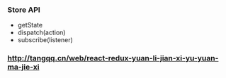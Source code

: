 ### Store API

- getState
- dispatch(action)
- subscribe(listener)

### http://tangqq.cn/web/react-redux-yuan-li-jian-xi-yu-yuan-ma-jie-xi
